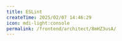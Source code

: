 ```yaml
---
title: ESLint
createTime: 2025/02/07 14:46:29
icon: mdi-light:console
permalink: /frontend/architect/8mHZ3usA/
---
```

